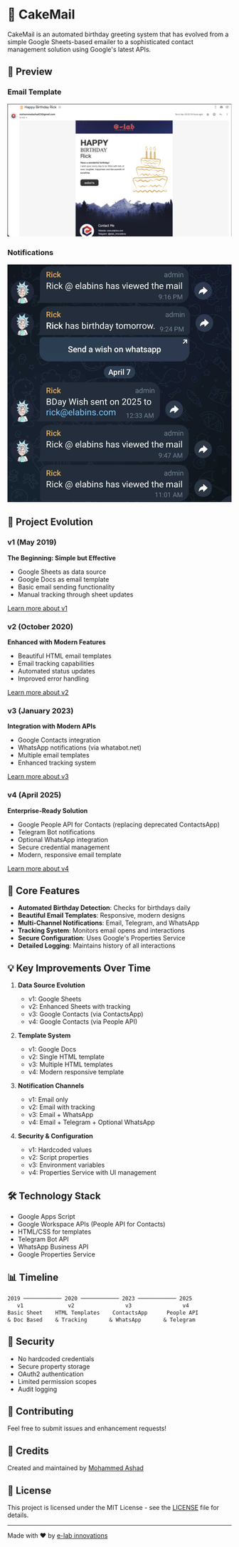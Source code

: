# 🎂 CakeMail

CakeMail is an automated birthday greeting system that has evolved from a simple Google Sheets-based emailer to a sophisticated contact management solution using Google's latest APIs.

## 📸 Preview

### Email Template

![Birthday Email Template](v4/screenshots/email-screenshot.png)

### Notifications

![Telegram Notifications](v4/screenshots/telegram-screenshot.jpg)

## 🚀 Project Evolution

### v1 (May 2019)

**The Beginning: Simple but Effective**

- Google Sheets as data source
- Google Docs as email template
- Basic email sending functionality
- Manual tracking through sheet updates

[Learn more about v1](v1/README.md)

### v2 (October 2020)

**Enhanced with Modern Features**

- Beautiful HTML email templates
- Email tracking capabilities
- Automated status updates
- Improved error handling

[Learn more about v2](v2/README.md)

### v3 (January 2023)

**Integration with Modern APIs**

- Google Contacts integration
- WhatsApp notifications (via whatabot.net)
- Multiple email templates
- Enhanced tracking system

[Learn more about v3](v3/README.md)

### v4 (April 2025)

**Enterprise-Ready Solution**

- Google People API for Contacts (replacing deprecated ContactsApp)
- Telegram Bot notifications
- Optional WhatsApp integration
- Secure credential management
- Modern, responsive email template

[Learn more about v4](v4/README.md)

## 🎯 Core Features

- **Automated Birthday Detection**: Checks for birthdays daily
- **Beautiful Email Templates**: Responsive, modern designs
- **Multi-Channel Notifications**: Email, Telegram, and WhatsApp
- **Tracking System**: Monitors email opens and interactions
- **Secure Configuration**: Uses Google's Properties Service
- **Detailed Logging**: Maintains history of all interactions

## 💡 Key Improvements Over Time

1. **Data Source Evolution**

   - v1: Google Sheets
   - v2: Enhanced Sheets with tracking
   - v3: Google Contacts (via ContactsApp)
   - v4: Google Contacts (via People API)

2. **Template System**

   - v1: Google Docs
   - v2: Single HTML template
   - v3: Multiple HTML templates
   - v4: Modern responsive template

3. **Notification Channels**

   - v1: Email only
   - v2: Email with tracking
   - v3: Email + WhatsApp
   - v4: Email + Telegram + Optional WhatsApp

4. **Security & Configuration**
   - v1: Hardcoded values
   - v2: Script properties
   - v3: Environment variables
   - v4: Properties Service with UI management

## 🛠️ Technology Stack

- Google Apps Script
- Google Workspace APIs (People API for Contacts)
- HTML/CSS for templates
- Telegram Bot API
- WhatsApp Business API
- Google Properties Service

## 📊 Timeline

```
2019 ──────────── 2020 ──────────── 2023 ──────────── 2025
   v1              v2                v3                v4
Basic Sheet    HTML Templates    ContactsApp      People API
& Doc Based    & Tracking       & WhatsApp       & Telegram
```

## 🔐 Security

- No hardcoded credentials
- Secure property storage
- OAuth2 authentication
- Limited permission scopes
- Audit logging

## 🤝 Contributing

Feel free to submit issues and enhancement requests!

## 💬 Credits

Created and maintained by [Mohammed Ashad](https://github.com/e-labinnovations)

## 📝 License

This project is licensed under the MIT License - see the [LICENSE](LICENSE) file for details.

---

Made with ❤️ by [e-lab innovations](https://elabins.com)
